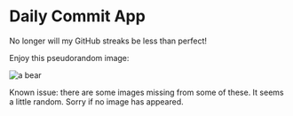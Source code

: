 Daily Commit App
================
No longer will my GitHub streaks be less than perfect!

Enjoy this pseudorandom image:

![a bear](http://placebear.com/100/400 "a bear")

Known issue: there are some images missing from some of these. It seems a little random. Sorry if no image has appeared.